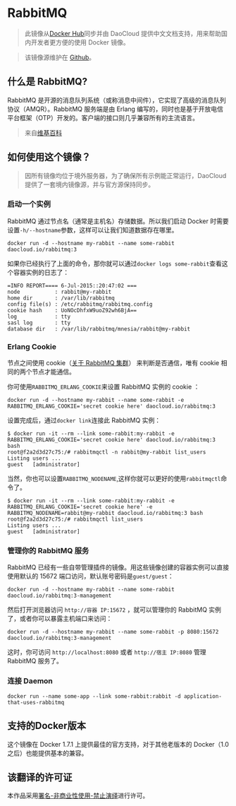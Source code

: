 # RabbitMQ
> 此镜像从[Docker Hub](https://registry.hub.docker.com/_/rabbitmq/)同步并由 DaoCloud 提供中文文档支持，用来帮助国内开发者更方便的使用 Docker 镜像。

> 该镜像源维护在 [Github](https://github.com/docker-library/official-images/blob/master/library/rabbitmq)。

## 什么是 RabbitMQ?

RabbitMQ 是开源的消息队列系统（或称消息中间件），它实现了高级的消息队列协议（AMQR）。RabbitMQ 服务端是由 Erlang 编写的，同时也是基于开放电信平台框架（OTP）开发的。客户端的接口则几乎兼容所有的主流语言。

> 来自[维基百科](https://en.wikipedia.org/wiki/RabbitMQ)

## 如何使用这个镜像？

> 因所有镜像均位于境外服务器，为了确保所有示例能正常运行，DaoCloud 提供了一套境内镜像源，并与官方源保持同步。

### 启动一个实例

RabbitMQ 通过节点名（通常是主机名）存储数据。所以我们启动 Docker 时需要设置`-h/--hostname`参数，这样可以让我们知道数据存在哪里。

```
docker run -d --hostname my-rabbit --name some-rabbit daocloud.io/rabbitmq:3
```

如果你已经执行了上面的命令，那你就可以通过`docker logs some-rabbit`查看这个容器实例的日志了：

```
=INFO REPORT==== 6-Jul-2015::20:47:02 ===
node           : rabbit@my-rabbit
home dir       : /var/lib/rabbitmq
config file(s) : /etc/rabbitmq/rabbitmq.config
cookie hash    : UoNOcDhfxW9uoZ92wh6BjA==
log            : tty
sasl log       : tty
database dir   : /var/lib/rabbitmq/mnesia/rabbit@my-rabbit
```

### Erlang Cookie

节点之间使用 cookie（[关于 RabbitMQ 集群](https://www.rabbitmq.com/clustering.html#erlang-cookie)） 来判断是否通信，唯有 cookie 相同的两个节点才能通信。

你可使用`RABBITMQ_ERLANG_COOKIE`来设置 RabbitMQ 实例的 cookie ：

```
docker run -d --hostname my-rabbit --name some-rabbit -e RABBITMQ_ERLANG_COOKIE='secret cookie here' daocloud.io/rabbitmq:3
```

设置完成后，通过`docker link`连接此 RabbitMQ 实例：


```
$ docker run -it --rm --link some-rabbit:my-rabbit -e RABBITMQ_ERLANG_COOKIE='secret cookie here' daocloud.io/rabbitmq:3 bash
root@f2a2d3d27c75:/# rabbitmqctl -n rabbit@my-rabbit list_users
Listing users ...
guest   [administrator]
```

当然，你也可以设置`RABBITMQ_NODENAME`,这样你就可以更好的使用`rabbitmqctl`命令了。

```
$ docker run -it --rm --link some-rabbit:my-rabbit -e RABBITMQ_ERLANG_COOKIE='secret cookie here' -e RABBITMQ_NODENAME=rabbit@my-rabbit daocloud.io/rabbitmq:3 bash
root@f2a2d3d27c75:/# rabbitmqctl list_users
Listing users ...
guest   [administrator]
```

### 管理你的 RabbitMQ 服务

RabbitMQ 已经有一些自带管理插件的镜像。用这些镜像创建的容器实例可以直接使用默认的 15672 端口访问，默认账号密码是`guest/guest`：

```
docker run -d --hostname my-rabbit --name some-rabbit daocloud.io/rabbitmq:3-management
```

然后打开浏览器访问 `http://容器 IP:15672` ，就可以管理你的 RabbitMQ 实例了，或者你可以暴露主机端口来访问：

```
docker run -d --hostname my-rabbit --name some-rabbit -p 8080:15672 daocloud.io/rabbitmq:3-management
``` 
这时，你可访问 `http://localhost:8080` 或者 `http://宿主 IP:8080` 管理 RabbitMQ 服务了。


### 连接 Daemon

```
docker run --name some-app --link some-rabbit:rabbit -d application-that-uses-rabbitmq
```

## 支持的Docker版本

这个镜像在 Docker 1.7.1 上提供最佳的官方支持，对于其他老版本的 Docker（1.0 之后）也能提供基本的兼容。

## 该翻译的许可证

本作品采用[署名-非商业性使用-禁止演绎](http://creativecommons.org/licenses/by-nc-nd/4.0/)进行许可。
